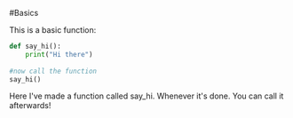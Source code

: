 #Basics 

This is a basic function:
```python
def say_hi():  
    print("Hi there")  
  
#now call the function  
say_hi()
```
Here I've made a function called say_hi. Whenever it's done. You can call it afterwards!
